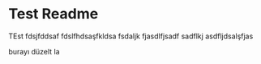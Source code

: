 <h1>Test Readme</h1>
<p>TEst fdsjfddsaf fdslfhdsaşfkldsa fsdaljk fjasdlfjsadf sadflkj asdfljdsalşfjas</p>
burayı düzelt la
